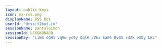 ```yaml
---
layout: public-keys
icon: mx-rss.png
displayName: RSS Bot
userId: "@rss:t2bot.io"
sessionName: pantalaimon
sessionId: LCXGKQNADQ
sessionKey: "LiW4 dQH1 vqVw yc9y QqlH /Zkx kaB6 Bv8S rdZk vSBy LKc"
---
```

